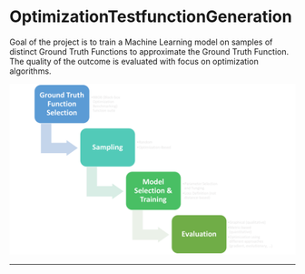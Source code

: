# OptimizationTestfunctionGeneration

Goal of the project is to train a Machine Learning model on samples of distinct Ground Truth Functions to approximate the Ground Truth Function. The quality of the outcome is evaluated with focus on optimization algorithms.

![Methodical Approach](https://github.com/mo374z/OptimizationTestfunctionGeneration/blob/main/method.png)

________

